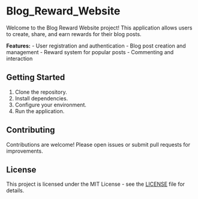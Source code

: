 ﻿# Blog_Reward_Website


Welcome to the Blog Reward Website project! This application allows users to create, share, and earn rewards for their blog posts.

 **Features:**
    - User registration and authentication
    - Blog post creation and management
    - Reward system for popular posts
    - Commenting and interaction

## Getting Started

1. Clone the repository.
2. Install dependencies.
3. Configure your environment.
4. Run the application.

## Contributing

Contributions are welcome! Please open issues or submit pull requests for improvements.

## License
This project is licensed under the MIT License - see the [LICENSE](LICENSE) file for details.

